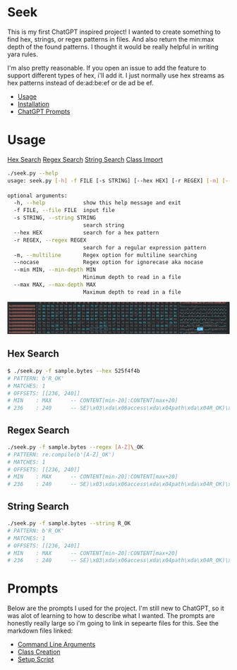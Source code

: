 # Seek
This is my first ChatGPT inspired project! I wanted to create something to find hex, strings, or regex patterns in files. And also return the min:max depth of the found patterns. I thought it would be really helpful in writing yara rules.

I'm also pretty reasonable. If you open an issue to add the feature to support different types of hex, i'll add it. I just normally use hex streams as hex patterns instead of de:ad:be:ef or de ad be ef.
 * [Usage](#usage)
 * [Installation](#installation)
 * [ChatGPT Prompts](#prompts)

# Usage
[Hex Search](#hex-search) [Regex Search](#regex-search) [String Search](#string-search) [Class Import](#class-import)
```bash
./seek.py --help
usage: seek.py [-h] -f FILE [-s STRING] [--hex HEX] [-r REGEX] [-m] [--nocase] [--min MIN] [--max MAX]

optional arguments:
  -h, --help            show this help message and exit
  -f FILE, --file FILE  input file
  -s STRING, --string STRING
                        search string
  --hex HEX             search for a hex pattern
  -r REGEX, --regex REGEX
                        search for a regular expression pattern
  -m, --multiline       Regex option for multiline searching
  --nocase              Regex option for ignorecase aka nocase
  --min MIN, --min-depth MIN
                        Minimum depth to read in a file
  --max MAX, --max-depth MAX
                        Maximum depth to read in a file
```

![Hexdump Example](img/example.PNG)

## Hex Search
```bash
$ ./seek.py -f sample.bytes --hex 525f4f4b
# PATTERN: b'R_OK'
# MATCHES: 1
# OFFSETS: [[236, 240]]
# MIN    : MAX      -- CONTENT[min-20]:CONTENT[max+20]
# 236    : 240      -- SE)\x03\xda\x06access\xda\x04path\xda\x04R_OK)\x02\xda\x0eArgumentParser\xda\x11
```

## Regex Search
```bash
./seek.py -f sample.bytes --regex [A-Z]\_OK
# PATTERN: re.compile(b'[A-Z]_OK')
# MATCHES: 1
# OFFSETS: [[236, 240]]
# MIN    : MAX      -- CONTENT[min-20]:CONTENT[max+20]
# 236    : 240      -- SE)\x03\xda\x06access\xda\x04path\xda\x04R_OK)\x02\xda\x0eArgumentParser\xda\x11
```

## String Search
```bash
./seek.py -f sample.bytes --string R_OK
# PATTERN: b'R_OK'
# MATCHES: 1
# OFFSETS: [[236, 240]]
# MIN    : MAX      -- CONTENT[min-20]:CONTENT[max+20]
# 236    : 240      -- SE)\x03\xda\x06access\xda\x04path\xda\x04R_OK)\x02\xda\x0eArgumentParser\xda\x11
```
# Prompts
Below are the prompts I used for the project. I'm still new to ChatGPT, so it was alot of learning to how to describe what I wanted. The prompts are honestly really large so i'm going to link in sepearte files for this. See the markdown files linked:

  * [Command Line Arguments](prompts/cliarguments.md)
  * [Class Creation](prompts/createclass.md)
  * [Setup Script](prompts/installation.md)
